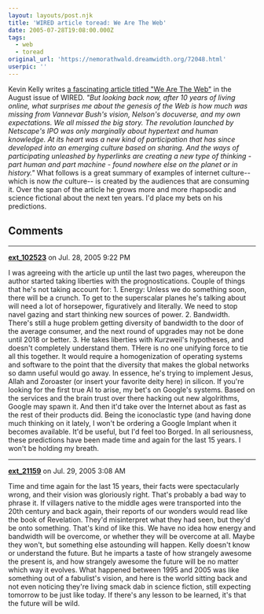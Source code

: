 ```yaml
---
layout: layouts/post.njk
title: 'WIRED article toread: We Are The Web'
date: 2005-07-28T19:08:00.000Z
tags:
  - web
  - toread
original_url: 'https://nemorathwald.dreamwidth.org/72048.html'
userpic: ''
---
```

Kevin Kelly writes [a fascinating article titled "We Are The Web"](http://www.wired.com/wired/archive/13.08/tech.html) in the August issue of WIRED. _"But looking back now, after 10 years of living online, what surprises me about the genesis of the Web is how much was missing from Vannevar Bush's vision, Nelson's docuverse, and my own expectations. We all missed the big story. The revolution launched by Netscape's IPO was only marginally about hypertext and human knowledge. At its heart was a new kind of participation that has since developed into an emerging culture based on sharing. And the ways of participating unleashed by hyperlinks are creating a new type of thinking - part human and part machine - found nowhere else on the planet or in history."_ What follows is a great summary of examples of internet culture-- which is now _the_ culture-- is created by the audiences that are consuming it. Over the span of the article he grows more and more rhapsodic and science fictional about the next ten years. I'd place my bets on his predictions.

## Comments

---

**[ext_102523](https://www.dreamwidth.org/users/ext_102523)** on Jul. 28, 2005 9:22 PM

I was agreeing with the article up until the last two pages, whereupon the author started taking liberties with the prognostications. Couple of things that he's not taking account for: 1. Energy: Unless we do something soon, there will be a crunch. To get to the superscalar planes he's talking about will need a lot of horsepower, figuratively and literally. We need to stop navel gazing and start thinking new sources of power. 2. Bandwidth. There's still a huge problem getting diversity of bandwidth to the door of the average consumer, and the next round of upgrades may not be done until 2018 or better. 3. He takes liberties with Kurzweil's hypotheses, and doesn't completely understand them. THere is no one unifying force to tie all this together. It would require a homogenization of operating systems and software to the point that the diversity that makes the global networks so damn useful would go away. In essence, he's trying to implement Jesus, Allah and Zoroaster (or insert your favorite deity here) in silicon. If you're looking for the first true AI to arise, my bet's on Google's systems. Based on the services and the brain trust over there hacking out new algolrithms, Google may spawn it. And then it'd take over the Internet about as fast as the rest of their products did. Being the iconoclastic type (and having done much thinking on it lately, I won't be ordering a Google Implant when it becomes available. It'd be useful, but I'd feel too Borged. In all seriousness, these predictions have been made time and again for the last 15 years. I won't be holding my breath.

---

**[ext_21159](https://www.dreamwidth.org/users/ext_21159)** on Jul. 29, 2005 3:08 AM

Time and time again for the last 15 years, their facts were spectacularly wrong, and their vision was gloriously right. That's probably a bad way to phrase it. If villagers native to the middle ages were transported into the 20th century and back again, their reports of our wonders would read like the book of Revelation. They'd misinterpret what they had seen, but they'd be onto something. That's kind of like this. We have no idea how energy and bandwidth will be overcome, or whether they will be overcome at all. Maybe they won't, but something else astounding will happen. Kelly doesn't know or understand the future. But he imparts a taste of how strangely awesome the present is, and how strangely awesome the future will be no matter which way it evolves. What happened between 1995 and 2005 was like something out of a fabulist's vision, and here is the world sitting back and not even noticing they're living smack dab in science fiction, still expecting tomorrow to be just like today. If there's any lesson to be learned, it's that the future will be wild.
